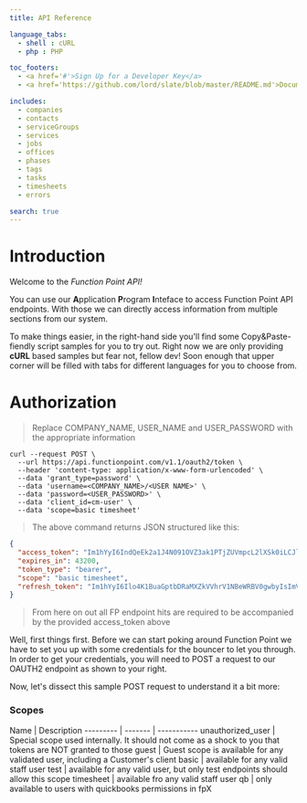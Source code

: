 ```yaml
---
title: API Reference

language_tabs:
  - shell : cURL
  - php : PHP

toc_footers:
  - <a href='#'>Sign Up for a Developer Key</a>
  - <a href='https://github.com/lord/slate/blob/master/README.md'>Documentation Powered by Slate</a>

includes:
  - companies
  - contacts
  - serviceGroups
  - services
  - jobs
  - offices
  - phases
  - tags
  - tasks
  - timesheets
  - errors

search: true
---
```


# Introduction

Welcome to the *Function Point API!* 

You can use our <b>A</b>pplication <b>P</b>rogram <b>I</b>nteface to access Function Point API endpoints. With those we can directly access information from multiple sections from our system.

To make things easier, in the right-hand side you'll find some Copy&Paste-fiendly script samples for you to try out. Right now we are only providing <b>cURL</b> based samples but fear not, fellow dev! Soon enough that upper corner will be filled with tabs for different languages for you to choose from. 

# Authorization 
  
> Replace COMPANY_NAME, USER_NAME and USER_PASSWORD with the appropriate information

```shell
curl --request POST \
  --url https://api.functionpoint.com/v1.1/oauth2/token \
  --header 'content-type: application/x-www-form-urlencoded' \
  --data 'grant_type=password' \
  --data 'username=<COMPANY_NAME>/<USER NAME>' \
  --data 'password=<USER_PASSWORD>' \
  --data 'client_id=cm-user' \
  --data 'scope=basic timesheet'
```

> The above command returns JSON structured like this:

```json
{
  "access_token": "Im1hYyI6IndQeEk2a1J4N091OVZ3ak1PTjZUVmpcL2lXSk0iLCJleHAiOjE0OTEyOTY1OTYsInNjcCI6ImJhc2ljIHRpbWVzaGVldCIsIngiOiJnVXJtIiwidiI6MSwidCI6MiwiY2lkIjoiY20tdXNlciIsImZjbCI6ODAwMjE3NCwiZmNvIjoyOQ",
  "expires_in": 43200,
  "token_type": "bearer",
  "scope": "basic timesheet",
  "refresh_token": "Im1hYyI6Ilo4K1BuaGptbDRaMXZkVVhrV1NBeWRBV0gwbyIsImV4cCI6MCwic2NwIjoiYmFzaWMgdGltZXNoZWV0IiwieCI6IjVRaGgiLCJ2IjoxLCJ0IjozLCJjaWQiOiJjbS11c2VyIiwiZmNsIjo4MDAyMTc0LCJmY28iOjI5"
}
```
> From here on out all FP endpoint hits are required to be accompanied by the provided access_token above 

Well, first things first. Before we can start poking around Function Point we have to set you up with some credentials for the bouncer to let you through. In order to get your credentials, you will need to POST a request to our OAUTH2 endpoint as shown to your right. 

Now, let's dissect this sample POST request to understand it a bit more:

### Scopes
Name | Description
--------- | ------- | -----------
unauthorized_user	| Special scope used internally. It should not come as a shock to you that tokens are NOT granted to those
guest	| Guest scope is available for any validated user, including a Customer's client
basic	| available for any valid staff user
test	| available for any valid user, but only test endpoints should allow this scope
timesheet	| available fro any valid staff user
qb	| only available to users with quickbooks permissions in fpX

